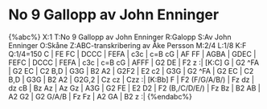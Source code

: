 # No 9 Gallopp av John Enninger

{%abc%}
X:1
T:No 9 Gallopp av John Enninger
R:Galopp
S:Av John Enninger
O:Skåne
Z:ABC-transkribering av Åke Persson
M:2/4
L:1/8
K:F
Q:1/4=150
C | FE FC | DCCC | FEFA | c3c | c=B cG | AF FF | AGBA | GDEC |
FEFC | DCCC | FEFA | c3c | c=B cG | AFFF | G2 DE | F2 z :|
[K:C] G | G2 ^FA | G2 EC | C2 B,D | G3G | B2 A2 | G2F2 | E2 c2 | G3G | 
G2 ^FA | G2 EC | C2 B,D | G3G | B2 A2 | G2G,2 | Cz cz | Czz :|
[K:Bb] F | F2 (F/G/A/B/) | Fz dz | dz cB | Bz Az | Az Gz | A3G | G2 FE | E2 D2 |
F2 (B,/C/D/E/) | Fz Bz | B2 AB | A2 G2 | G2 G/A/B | Fz Fz | A2 GA | B2 z :|
{%endabc%}
